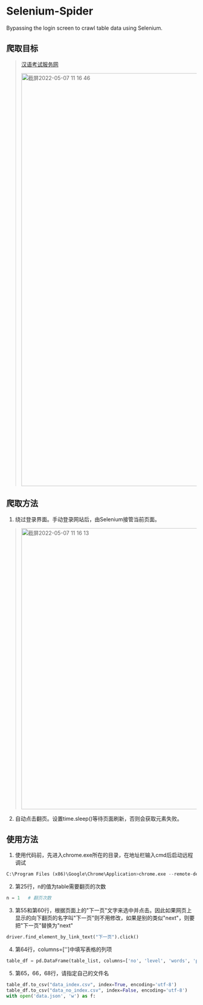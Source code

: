 # Selenium-Spider

Bypassing the login screen to crawl table data using Selenium.

## 爬取目标

> [汉语考试服务网](http://www.chinesetest.cn/userlogin.do)
> 
> <img width="1090" alt="截屏2022-05-07 11 16 46" src="https://user-images.githubusercontent.com/47048401/167235903-c1ab39dd-17d3-478d-a06b-639c6aca2662.png">


## 爬取方法

1. 绕过登录界面。手动登录网站后，由Selenium接管当前页面。

> <img width="742" alt="截屏2022-05-07 11 16 13" src="https://user-images.githubusercontent.com/47048401/167235911-acc3cd56-3e2f-415c-9e04-ca882a2bcd98.png">

2. 自动点击翻页。设置time.sleep()等待页面刷新，否则会获取元素失败。

## 使用方法

1. 使用代码前，先进入chrome.exe所在的目录，在地址栏输入cmd后启动远程调试

```python
C:\Program Files (x86)\Google\Chrome\Application>chrome.exe --remote-debugging-port=9222
```

2. 第25行，n的值为table需要翻页的次数

```python
n = 1   # 翻页次数
```

3. 第55和第60行，根据页面上的"下一页"文字来选中并点击。因此如果网页上显示的向下翻页的名字叫"下一页"则不用修改，如果是别的类似"next"，则要把"下一页"替换为"next"

```python
driver.find_element_by_link_text("下一页").click()
```

4. 第64行，columns=['']中填写表格的列项

```python
table_df = pd.DataFrame(table_list, columns=['no', 'level', 'words', 'pinyin', 'character'])
```

5. 第65，66，68行，请指定自己的文件名

```python
table_df.to_csv("data_index.csv", index=True, encoding='utf-8')
table_df.to_csv("data_no_index.csv", index=False, encoding='utf-8')
with open('data.json', 'w') as f:
```

